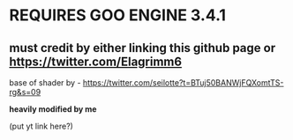# REQUIRES GOO ENGINE 3.4.1
## must credit by either linking this github page or https://twitter.com/Elagrimm6

base of shader by - https://twitter.com/seilotte?t=BTuj50BANWjFQXomtTS-rg&s=09

**heavily modified by me**

(put yt link here?)
